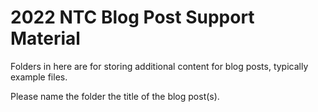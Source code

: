 # 2022 NTC Blog Post Support Material

Folders in here are for storing additional content for blog posts, typically example files.

Please name the folder the title of the blog post(s).
